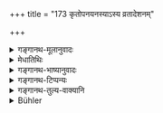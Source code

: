 +++
title = "173 कृतोपनयनस्याऽस्य व्रतादेशनम्"

+++

<details><summary>गङ्गानथ-मूलानुवादः</summary>

For the boy whose initiatory rite has been performed, instruction regarding; observances is considered desirable; as also the getting up of the Veda, in due course, according to the prescribed rule.—(173)
</details>

<details><summary>मेधातिथिः</summary>

कृतोपनयनस्याऽस्य  
व्रतादेशनम् इष्यते ।  
ब्रह्मणो ग्रहणं चैव  
क्रमेण विधि-पूर्वकम्  ॥ २.१७३ ॥
</details>

<details><summary>गङ्गानथ-भाष्यानुवादः</summary>

Verse 2.69 has laid down the order of sequence among Cleanliness, Right Conduct and Vedic Study: and hence the Veda should be read in that same order. The learning of the Veda having become possible after the Initiatory Rite, the present verse serves to lay down the order in which it is to be done. The boy, on being initiated, should keep the ‘*Traividya*’ and other observances; and then proceed to study the Veda.

‘*For the boy whose Initiatory rite has been performed*,’—*i.e*.,—for tho Religious Student—‘*instruction reagarding obser* *vances is considered desirable*,’—and is actually done by teachers. As a matter of fact, it is on the strength of the scriptures that the said instruction is ‘considered desirable’; hence the ‘desirability’ spoken of stands for the ‘necessity of doing’ it.

After this instruction follows the ‘*getting up of the veda*,’—‘*in due order*’—as here described ,—‘*according to the prescribed rule*.’—This is a reiteration, for the purpose of filling up the metre.—(173)
</details>

<details><summary>गङ्गानथ-टिप्पन्यः</summary>

‘*Vrata*’—‘The Vedic *vratas*, of the *Godāna* and the rest’ (Medhātithi, Govindarāja, and Rāghavānanda);—‘the observances and restrictive rules, such as offering fuel, the prohibition of sleeping in the day-time, and the like’ (Kullūka and Nārāyaṇa);—‘Penances, like the
*Prājāpatya*’ (Nandana and Nārayāṇa).
</details>

<details><summary>गङ्गानथ-तुल्य-वाक्यानि</summary>

*Āśvalāyana Gṛhyasūtra* (22.1-2).—‘Having tied the girdle, and handed
over the staff, he should direct him to Religious Studentship—“Thou art a Religious Student, sip water, do your duty, sleep not during the day, study the Veda under the Teacher.”’

*Yājñavalkya* (2-15).—‘The Teacher, having initiated the boy, should
teach him the Veda preceded by the *mahāvyāhṛtis*, and instruct him regarding cleanliness and conduct.’

*Gautama* (2-20).—‘The restrictions begin with the Upa nayana.’

*Āpastamba-Dharmasūtra* (1.2.11, 17-20).—‘On being initiated, the boy
should reside in the Teacher’s family, as a Religious Student; there is no fasting for the Religious Student desirous of acquiring knowledge; the rule for the Religious Student is that he should he entirely under the Teacher, except as regards the committing of degrading sins; he should he ever bent upon the good of the Teacher, never crossing him in speech.’

*Āpastamba-Dharmasūtra* (4.13, 14, 16).—‘Morning and evening, he should
fetch a jar of water;—every day he should bring fuel from the forest and keep it on the ground;—having kindled the fire and swept round it, he should lay fuel on it, morning and evening, in accordance with the instructions he receives.’

*Āpastamba-Dharmasūtra* (5.5).—‘He should do such acts as might be
pleasing to the Teacher.’

*Viṣṇu* (28.1).—‘For Religious Students, residence in the Teacher’s
house.’

*Viṣṇu* (2,14).—‘The offering of the two Twilight Prayers; and after
offering it, he should salute the Teacher.’

*Viṣṇu* (34-35).—‘Thus he should make his own either one Veda, or two
Vedas, or three Vedas; then the Vedic Subsidiaries.’

*Viṣṇu* (34-42).—‘After having made the Veda his own, he should obtain
the Teacher’s permission and offer him an excellent thing and then bathe.’

*Viṣṇu* (19.1).—‘Him should one know as the *Teacher* who initiates him,
teaches him the observances and teaches tho Veda.’

*Gobhila Gṛhyasūtra* (2.20. 33-34).—‘Then he directs the boy—thou art a
Religious Student,—fetch fuel, sip water, do thy duty, sleep not during the day.’

*Gobhila Gṛhyasūtra* (3. 4. 1).—‘The Religious Student should study the
Veda.’

*Gobhila Gṛhyasūtra* (1. 1. 7).—‘The Religious Student having studied
the Veda, should make the final offering of fuel on the fire.’

*Śaṅkha* (3.1-2).—‘Having initiated the pupil, the Teacher should first
of all instruct him regarding cleanliness, course of conduct, fire-tending, the offering of Twilight-Prayers. That person is the
*Guru* who having performed all the rites, imparts to him the Veda.’
</details>

<details><summary>Bühler</summary>

173	The (student) who has been initiated must be instructed in the performance of the vows, and gradually learn the Veda, observing the prescribed rules.
</details>
